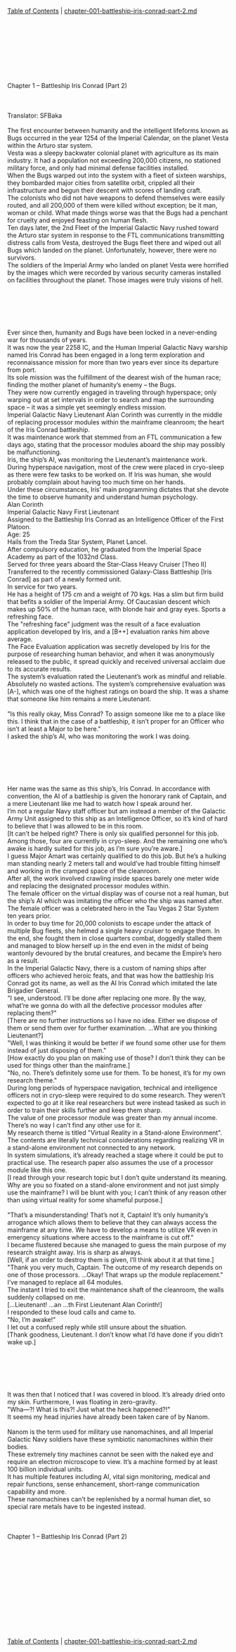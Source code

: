 [Table of Contents](./toc.md) | [chapter-001-battleship-iris-conrad-part-2.md](./chapter-001-battleship-iris-conrad-part-2.md) <br/>
<br/>
<br/>
<br/>
<br/>
<br/>
<br/>
<br/>
<br/>
<br/>
Chapter 1 – Battleship Iris Conrad (Part 2)<br/>
<br/>
 <br/>
<br/>
 Translator: SFBaka <br/>
<br/>
The first encounter between humanity and the intelligent lifeforms known as Bugs occurred in the year 1254 of the Imperial Calendar, on the planet Vesta within the Arturo star system.<br/>
Vesta was a sleepy backwater colonial planet with agriculture as its main industry. It had a population not exceeding 200,000 citizens, no stationed military force, and only had minimal defense facilities installed.<br/>
When the Bugs warped out into the system with a fleet of sixteen warships, they bombarded major cities from satellite orbit, crippled all their infrastructure and begun their descent with scores of landing craft.<br/>
The colonists who did not have weapons to defend themselves were easily routed, and all 200,000 of them were killed without exception; be it man, woman or child. What made things worse was that the Bugs had a penchant for cruelty and enjoyed feasting on human flesh.<br/>
Ten days later, the 2nd Fleet of the Imperial Galactic Navy rushed toward the Arturo star system in response to the FTL communications transmitting distress calls from Vesta, destroyed the Bugs fleet there and wiped out all Bugs which landed on the planet. Unfortunately, however, there were no survivors.<br/>
The soldiers of the Imperial Army who landed on planet Vesta were horrified by the images which were recorded by various security cameras installed on facilities throughout the planet. Those images were truly visions of hell.<br/>
<br/>
<br/>
<br/>
<br/>
<br/>
<br/>
Ever since then, humanity and Bugs have been locked in a never-ending war for thousands of years.<br/>
It was now the year 2258 IC, and the Human Imperial Galactic Navy warship named Iris Conrad has been engaged in a long term exploration and reconnaissance mission for more than two years ever since its departure from port.<br/>
Its sole mission was the fulfillment of the dearest wish of the human race; finding the mother planet of humanity’s enemy – the Bugs.<br/>
They were now currently engaged in traveling through hyperspace; only warping out at set intervals in order to search and map the surrounding space – it was a simple yet seemingly endless mission.<br/>
Imperial Galactic Navy Lieutenant Alan Corinth was currently in the middle of replacing processor modules within the mainframe cleanroom; the heart of the Iris Conrad battleship.<br/>
It was maintenance work that stemmed from an FTL communication a few days ago, stating that the processor modules aboard the ship may possibly be malfunctioning.<br/>
Iris, the ship’s AI, was monitoring the Lieutenant’s maintenance work.<br/>
During hyperspace navigation, most of the crew were placed in cryo-sleep as there were few tasks to be worked on. If Iris was human, she would probably complain about having too much time on her hands.<br/>
Under these circumstances, Iris’ main programming dictates that she devote the time to observe humanity and understand human psychology.<br/>
Alan Corinth<br/>
Imperial Galactic Navy First Lieutenant<br/>
Assigned to the Battleship Iris Conrad as an Intelligence Officer of the First Platoon.<br/>
Age: 25<br/>
Hails from the Treda Star System, Planet Lancel.<br/>
After compulsory education, he graduated from the Imperial Space Academy as part of the 1032nd Class.<br/>
Served for three years aboard the Star-Class Heavy Cruiser [Theo II]<br/>
Transferred to the recently commissioned Galaxy-Class Battleship [Iris Conrad] as part of a newly formed unit.<br/>
In service for two years.<br/>
He has a height of 175 cm and a weight of 70 kgs. Has a slim but firm build that befits a soldier of the Imperial Army. Of Caucasian descent which makes up 50% of the human race, with blonde hair and gray eyes. Sports a refreshing face.<br/>
The "refreshing face" judgment was the result of a face evaluation application developed by Iris, and a [B++] evaluation ranks him above average.<br/>
The Face Evaluation application was secretly developed by Iris for the purpose of researching human behavior, and when it was anonymously released to the public, it spread quickly and received universal acclaim due to its accurate results.<br/>
The system’s evaluation rated the Lieutenant’s work as mindful and reliable. Absolutely no wasted actions. The system’s comprehensive evaluation was [A-], which was one of the highest ratings on board the ship. It was a shame that someone like him remains a mere Lieutenant.<br/>
<br/>
"Is this really okay, Miss Conrad? To assign someone like me to a place like this. I think that in the case of a battleship, it isn’t proper for an Officer who isn’t at least a Major to be here."<br/>
I asked the ship’s AI, who was monitoring the work I was doing.<br/>
<br/>
<br/>
<br/>
<br/>
<br/>
<br/>
Her name was the same as this ship’s, Iris Conrad. In accordance with convention, the AI of a battleship is given the honorary rank of Captain, and a mere Lieutenant like me had to watch how I speak around her.<br/>
I’m not a regular Navy staff officer but am instead a member of the Galactic Army Unit assigned to this ship as an Intelligence Officer, so it’s kind of hard to believe that I was allowed to be in this room.<br/>
[It can’t be helped right? There is only six qualified personnel for this job. Among those, four are currently in cryo-sleep. And the remaining one who’s awake is hardly suited for this job, as I’m sure you’re aware.]<br/>
I guess Major Amart was certainly qualified to do this job. But he’s a hulking man standing nearly 2 meters tall and would’ve had trouble fitting himself and working in the cramped space of the cleanroom.<br/>
After all, the work involved crawling inside spaces barely one meter wide and replacing the designated processor modules within.<br/>
The female officer on the virtual display was of course not a real human, but the ship’s AI which was imitating the officer who the ship was named after.<br/>
The female officer was a celebrated hero in the Tau Vegas 2 Star System ten years prior.<br/>
In order to buy time for 20,000 colonists to escape under the attack of multiple Bug fleets, she helmed a single heavy cruiser to engage them. In the end, she fought them in close quarters combat, doggedly stalled them and managed to blow herself up in the end even in the midst of being wantonly devoured by the brutal creatures, and became the Empire’s hero as a result.<br/>
In the Imperial Galactic Navy, there is a custom of naming ships after officers who achieved heroic feats, and that was how the battleship Iris Conrad got its name, as well as the AI Iris Conrad which imitated the late Brigadier General.<br/>
"I see, understood. I’ll be done after replacing one more. By the way, what’re we gonna do with all the defective processor modules after replacing them?"<br/>
[There are no further instructions so I have no idea. Either we dispose of them or send them over for further examination. …What are you thinking Lieutenant?]<br/>
"Well, I was thinking it would be better if we found some other use for them instead of just disposing of them."<br/>
[How exactly do you plan on making use of those? I don’t think they can be used for things other than the mainframe.]<br/>
"No, no. There’s definitely some use for them. To be honest, it’s for my own research theme."<br/>
During long periods of hyperspace navigation, technical and intelligence officers not in cryo-sleep were required to do some research. They weren’t expected to go at it like real researchers but were instead tasked as such in order to train their skills further and keep them sharp.<br/>
The value of one processor module was greater than my annual income. There’s no way I can’t find any other use for it.<br/>
My research theme is titled "Virtual Reality in a Stand-alone Environment". The contents are literally technical considerations regarding realizing VR in a stand-alone environment not connected to any network.<br/>
In system simulations, it’s already reached a stage where it could be put to practical use. The research paper also assumes the use of a processor module like this one.<br/>
[I read through your research topic but I don’t quite understand its meaning. Why are you so fixated on a stand-alone environment and not just simply use the mainframe? I will be blunt with you; I can’t think of any reason other than using virtual reality for some shameful purpose.]<br/>
<br/>
"That’s a misunderstanding! That’s not it, Captain! It’s only humanity’s arrogance which allows them to believe that they can always access the mainframe at any time. We have to develop a means to utilize VR even in emergency situations where access to the mainframe is cut off."<br/>
I became flustered because she managed to guess the main purpose of my research straight away. Iris is sharp as always.<br/>
[Well, if an order to destroy them is given, I’ll think about it at that time.]<br/>
"Thank you very much, Captain. The outcome of my research depends on one of those processors. …Okay! That wraps up the module replacement."<br/>
I’ve managed to replace all 64 modules.<br/>
The instant I tried to exit the maintenance shaft of the cleanroom, the walls suddenly collapsed on me.<br/>
[…Lieutenant! …an …th First Lieutenant Alan Corinth!]<br/>
I responded to these loud calls and came to.<br/>
"No, I’m awake!"<br/>
I let out a confused reply while still unsure about the situation.<br/>
[Thank goodness, Lieutenant. I don’t know what I’d have done if you didn’t wake up.]<br/>
<br/>
<br/>
<br/>
<br/>
<br/>
<br/>
It was then that I noticed that I was covered in blood. It’s already dried onto my skin. Furthermore, I was floating in zero-gravity.<br/>
"Wha—?! What is this?! Just what the heck happened?!"<br/>
It seems my head injuries have already been taken care of by Nanom.<br/>
<br/>
Nanom is the term used for military use nanomachines, and all Imperial Galactic Navy soldiers have these symbiotic nanomachines within their bodies.<br/>
These extremely tiny machines cannot be seen with the naked eye and require an electron microscope to view. It’s a machine formed by at least 100 billion individual units.<br/>
It has multiple features including AI, vital sign monitoring, medical and repair functions, sense enhancement, short-range communication capability and more.<br/>
These nanomachines can’t be replenished by a normal human diet, so special rare metals have to be ingested instead.<br/>
<br/>
<br/>
<br/>
Chapter 1 – Battleship Iris Conrad (Part 2)<br/>
<br/>
 <br/>
<br/>
<br/>
<br/>
<br/>
<br/>
<br/>
<br/>
<br/>
<br/>
<br/> <br/>
[Table of Contents](./toc.md) | [chapter-001-battleship-iris-conrad-part-2.md](./chapter-001-battleship-iris-conrad-part-2.md) <br/>
